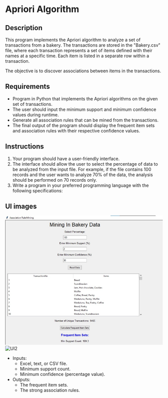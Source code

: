 # Apriori Algorithm

## Description
This program implements the Apriori algorithm to analyze a set of transactions from a bakery. The transactions are stored in the "Bakery.csv" file, where each transaction represents a set of items defined with their names at a specific time. Each item is listed in a separate row within a transaction.

The objective is to discover associations between items in the transactions.

## Requirements
- Program in Python that implements the Apriori algorithms on the given set of transactions.
- The user should input the minimum support and minimum confidence values during runtime.
- Generate all association rules that can be mined from the transactions.
- The final output of the program should display the frequent item sets and association rules with their respective confidence values.

## Instructions
1. Your program should have a user-friendly interface.
2. The interface should allow the user to select the percentage of data to be analyzed from the input file. For example, if the file contains 100 records and the user wants to analyze 70% of the data, the analysis should be performed on 70 records only.
3. Write a program in your preferred programming language with the following specifications:

## UI images
![UI1](UI1.jpg)
![UI2](UI2)


   - Inputs:
     - Excel, text, or CSV file.
     - Minimum support count.
     - Minimum confidence (percentage value).
   - Outputs:
     - The frequent item sets.
     - The strong association rules.
